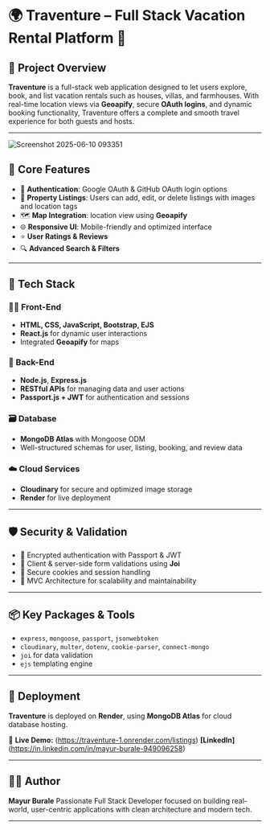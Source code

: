 # 🌍 Traventure – Full Stack Vacation Rental Platform 🏡

## 📝 Project Overview

**Traventure** is a full-stack web application designed to let users explore, book, and list vacation rentals such as houses, villas, and farmhouses. With real-time location views via **Geoapify**, secure **OAuth logins**, and dynamic booking functionality, Traventure offers a complete and smooth travel experience for both guests and hosts.

---
![Screenshot 2025-06-10 093351](https://github.com/user-attachments/assets/d0e5c42f-38a5-433d-b23c-8d2344664c66)



## 🎯 Core Features

* 🔑 **Authentication**: Google OAuth & GitHub OAuth login options
* 🏡 **Property Listings**: Users can add, edit, or delete listings with images and location tags
* 🗺️ **Map Integration**: location view using **Geoapify**
* 🌐 **Responsive UI**: Mobile-friendly and optimized interface
* ⭐ **User Ratings & Reviews**
* 🔍 **Advanced Search & Filters**

---

## 🧰 Tech Stack

### 👨‍💻 Front-End

* **HTML, CSS, JavaScript, Bootstrap, EJS**
* **React.js** for dynamic user interactions
* Integrated **Geoapify** for maps 

### 🧪 Back-End

* **Node.js**, **Express.js**
* **RESTful APIs** for managing data and user actions
* **Passport.js + JWT** for authentication and sessions

### 🗃️ Database

* **MongoDB Atlas** with Mongoose ODM
* Well-structured schemas for user, listing, booking, and review data

### ☁️ Cloud Services

* **Cloudinary** for secure and optimized image storage
* **Render** for live deployment

---

## 🛡️ Security & Validation

* 🔐 Encrypted authentication with Passport & JWT
* 🧾 Client & server-side form validations using **Joi**
* 🍪 Secure cookies and session handling
* 🧱 MVC Architecture for scalability and maintainability

---

## 📦 Key Packages & Tools

* `express`, `mongoose`, `passport`, `jsonwebtoken`
* `cloudinary`, `multer`, `dotenv`, `cookie-parser`, `connect-mongo`
* `joi` for data validation
* `ejs` templating engine

---

## 🚀 Deployment

**Traventure** is deployed on **Render**, using **MongoDB Atlas** for cloud database hosting.

🔗 **Live Demo:** (https://traventure-1.onrender.com/listings)
**[LinkedIn]** (https://in.linkedin.com/in/mayur-burale-949096258)


---

## 👨‍💻 Author

**Mayur Burale**
Passionate Full Stack Developer focused on building real-world, user-centric applications with clean architecture and modern tech.

---

